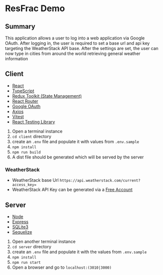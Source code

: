 # ResFrac Demo

## Summary

This application allows a user to log into a web application via Google OAuth. After logging in, the user is required to set a base url and api key targeting the WeatherStack API base. After the settings are set, the user can now type in cities from around the world retrieving general weather information

## Client

- [React](https://react.dev/)
- [TypeScript](https://www.typescriptlang.org/)
- [Redux Toolkit (State Management)](https://redux-toolkit.js.org/)
- [React Router](https://reactrouter.com/en/main)
- [Google OAuth](https://www.npmjs.com/package/@react-oauth/google)
- [Axios](https://axios-http.com/docs/intro)
- [Vitest](https://vitest.dev/)
- [React Testing Library](https://testing-library.com/docs/react-testing-library/intro/)

1. Open a terminal instance
2. `cd client` directory
3. create an `.env` file and populate it with values from `.env.sample`
4. `npm install`
5. `npm run build`
6. A dist file should be generated which will be served by the server

### WeatherStack

- WeatherStack base Url `https://api.weatherstack.com/current?access_key=`
- WeatherStack API Key can be generated via a [Free Account](https://weatherstack.com/signup/free)

## Server

- [Node](https://nodejs.org/en)
- [Express](https://expressjs.com/)
- [SQLite3](https://github.com/TryGhost/node-sqlite3)
- [Sequelize](https://sequelize.org/)

1. Open another terminal instance
2. `cd server` directory
3. create an `.env` file and populate it with the values from `.env.sample`
4. `npm install`
5. `npm run start`
6. Open a browser and go to `localhost:(3010|3000)`
